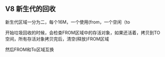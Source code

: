 ## V8 新生代的回收

新生代区域一分为二，每个16M，一个使用(from，一个空闲（to

开始垃圾回收的时候，会检查FROM区域中的存活对象，如果还活着，拷贝到TO空间，所有存活对象拷贝完后，清空(释放)FROM区域

然后FROM和To区域互换